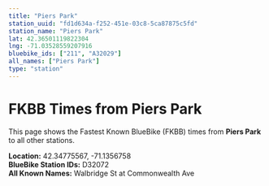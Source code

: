 ```yaml
---
title: "Piers Park"
station_uuid: "fd1d634a-f252-451e-03c8-5ca87875c5fd"
station_name: "Piers Park"
lat: 42.36501119822304
lng: -71.03528559207916
bluebike_ids: ["211", "A32029"]
all_names: ["Piers Park"]
type: "station"
---
```


# FKBB Times from Piers Park

This page shows the Fastest Known BlueBike (FKBB) times from **Piers Park** to all other stations.

**Location:** 42.34775567, -71.1356758  
**BlueBike Station IDs:** D32072  
**All Known Names:** Walbridge St at Commonwealth Ave

